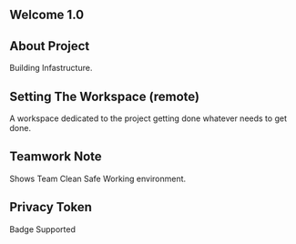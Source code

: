 ## Welcome 1.0
## About Project
Building Infastructure.
## Setting The Workspace (remote)
A workspace dedicated to the project 
getting done whatever needs to get done.
## Teamwork Note
Shows Team Clean Safe Working environment.
## Privacy Token
Badge Supported
